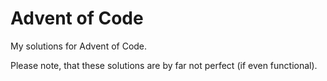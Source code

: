 # Advent of Code
My solutions for Advent of Code.

Please note, that these solutions are by far not perfect (if even functional).
